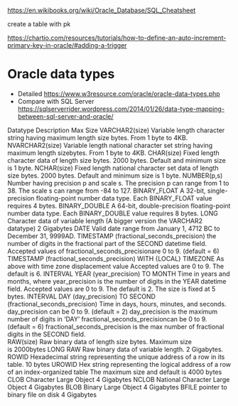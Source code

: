 https://en.wikibooks.org/wiki/Oracle_Database/SQL_Cheatsheet

create a table with pk

https://chartio.com/resources/tutorials/how-to-define-an-auto-increment-primary-key-in-oracle/#adding-a-trigger

# Oracle data types

* Detailed https://www.w3resource.com/oracle/oracle-data-types.php
* Compare with SQL Server https://sqlserverrider.wordpress.com/2014/01/26/data-type-mapping-between-sql-server-and-oracle/

Datatype			Description			Max Size
VARCHAR2(size)		Variable length character string having maximum length size bytes.			From 1 byte to 4KB.
NVARCHAR2(size)		Variable length national character set string having maximum length sizebytes.			From 1 byte to 4KB.
CHAR(size)			Fixed length character data of length size bytes.			2000 bytes. Default and minimum size is 1 byte.
NCHAR(size)			Fixed length national character set data of length size bytes.			2000 bytes. Default and minimum size is 1 byte.
NUMBER(p,s)			Number having precision p and scale s.			The precision p can range from 1 to 38. The scale s can range from -84 to 127.
BINARY_FLOAT		A 32-bit, single-precision floating-point number data type.			Each BINARY_FLOAT value requires 4 bytes.
BINARY_DOUBLE		A 64-bit, double-precision floating-point number data type.			Each BINARY_DOUBLE value requires 8 bytes.
LONG				Character data of variable length (A bigger version the VARCHAR2 datatype)			2 Gigabytes
DATE				Valid date range			from January 1, 4712 BC to December 31, 9999AD.
TIMESTAMP (fractional_seconds_precision)			the number of digits in the fractional part of the SECOND datetime field.			Accepted values of fractional_seconds_precisionare 0 to 9. (default = 6)
TIMESTAMP (fractional_seconds_precision) WITH {LOCAL} TIMEZONE			As above with time zone displacement value			Accepted values are 0 to 9. The default is 6.
INTERVAL YEAR (year_precision) TO MONTH			Time in years and months, where year_precision is the number of digits in the YEAR datetime field.			Accepted values are 0 to 9. The default is 2. The size is fixed at 5 bytes.
INTERVAL DAY (day_precision) TO SECOND (fractional_seconds_precision)			Time in days, hours, minutes, and seconds.			day_precision can be 0 to 9. (default = 2)
			day_precision is the maximum number of digits in ‘DAY’			fractional_seconds_precisioncan be 0 to 9. (default = 6)
			fractional_seconds_precision is the max number of fractional digits in the SECOND field.			
RAW(size)			Raw binary data of length size bytes.			Maximum size is 2000bytes
LONG RAW			Raw binary data of variable length.			2 Gigabytes.
ROWID			Hexadecimal string representing the unique address of a row in its table.			10 bytes
UROWID			Hex string representing the logical address of a row of an index-organized table			The maximum size and default is 4000 bytes
CLOB			Character Large Object			4 Gigabytes
NCLOB			National Character Large Object			4 Gigabytes
BLOB			Binary Large Object			4 Gigabytes
BFILE			pointer to binary file on disk			4 Gigabytes

